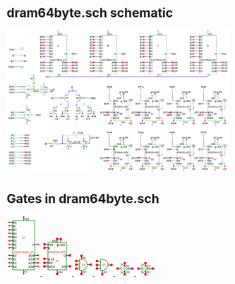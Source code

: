 # dram64byte.sch schematic
![dram64byte.sch](dram64byte.png)
# Gates in dram64byte.sch
[ ![dram16byte](dram16byte-sym.png) ](dram16byte.html)
[ ![dramio](dramio-sym.png) ](dramio.html)
[ ![nor3](nor3-sym.png) ](nor3.html)
[ ![nand3od](nand3od-sym.png) ](nand3od.html)
[ ![nots](nots-sym.png) ](nots.html)
[ ![cnot](cnot-sym.png) ](cnot.html)
